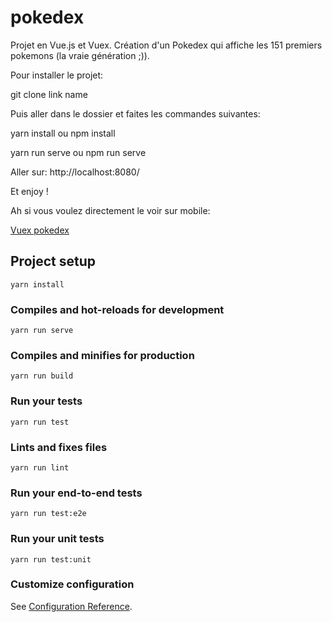 # pokedex

Projet en Vue.js et Vuex.
Création d'un Pokedex qui affiche les 151 premiers pokemons (la vraie génération ;)).

Pour installer le projet:

git clone link name

Puis aller dans le dossier et faites les commandes suivantes:

yarn install ou npm install

yarn run serve ou npm run serve

Aller sur: http://localhost:8080/

Et enjoy !

Ah si vous voulez directement le voir sur mobile:

[Vuex pokedex](https://vuex-pokedex.netlify.com/)

## Project setup
```
yarn install
```

### Compiles and hot-reloads for development
```
yarn run serve
```

### Compiles and minifies for production
```
yarn run build
```

### Run your tests
```
yarn run test
```

### Lints and fixes files
```
yarn run lint
```

### Run your end-to-end tests
```
yarn run test:e2e
```

### Run your unit tests
```
yarn run test:unit
```

### Customize configuration
See [Configuration Reference](https://cli.vuejs.org/config/).
